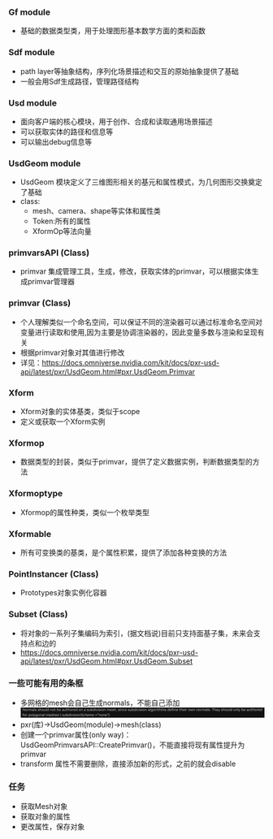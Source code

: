 ### Gf module
+ 基础的数据类型类，用于处理图形基本数学方面的类和函数
### Sdf module
+ path layer等抽象结构，序列化场景描述和交互的原始抽象提供了基础
+ 一般会用Sdf生成路径，管理路径结构
### Usd module
+ 面向客户端的核心模块，用于创作、合成和读取通用场景描述
+ 可以获取实体的路径和信息等
+ 可以输出debug信息等
### UsdGeom module
+ UsdGeom 模块定义了三维图形相关的基元和属性模式，为几何图形交换奠定了基础
+ class:
  + mesh、camera、shape等实体和属性类
  + Token:所有的属性
  + XformOp等法向量
### primvarsAPI (Class)
+ primvar 集成管理工具，生成，修改，获取实体的primvar，可以根据实体生成primvar管理器
### primvar (Class)
+ 个人理解类似一个命名空间，可以保证不同的渲染器可以通过标准命名空间对变量进行读取和使用,因为主要是协调渲染器的，因此变量多数与渲染和呈现有关
+ 根据primvar对象对其值进行修改
+ 详见：https://docs.omniverse.nvidia.com/kit/docs/pxr-usd-api/latest/pxr/UsdGeom.html#pxr.UsdGeom.Primvar
### Xform
+ Xform对象的实体基类，类似于scope
+ 定义或获取一个Xform实例
### Xformop
+ 数据类型的封装，类似于primvar，提供了定义数据实例，判断数据类型的方法
### Xformoptype
+ Xformop的属性种类，类似一个枚举类型
### Xformable
+ 所有可变换类的基类，是个属性积累，提供了添加各种变换的方法
### PointInstancer (Class)
+ Prototypes对象实例化容器
### Subset (Class)
+ 将对象的一系列子集编码为索引，(据文档说)目前只支持面基子集，未来会支持点和边的
+ https://docs.omniverse.nvidia.com/kit/docs/pxr-usd-api/latest/pxr/UsdGeom.html#pxr.UsdGeom.Subset
### 一些可能有用的条框
+ 多网格的mesh会自己生成normals，不能自己添加
![alt text](image-3.png)
+ pxr(库)->UsdGeom(module)->mesh(class)
+ 创建一个primvar属性(only way)：UsdGeomPrimvarsAPI::CreatePrimvar()，不能直接将现有属性提升为primvar
+ transform 属性不需要删除，直接添加新的形式，之前的就会disable
### 任务
+ 获取Mesh对象
+ 获取对象的属性
+ 更改属性，保存对象